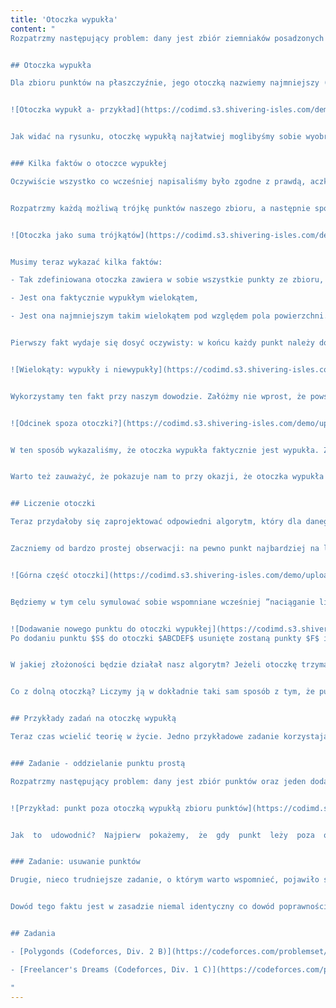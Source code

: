 ```yaml
---
title: 'Otoczka wypukła'
content: "
Rozpatrzmy następujący problem: dany jest zbiór ziemniaków posadzonych na polu (ziemniaki reprezentujemy jako dwuwymiarowe punkty na płaszczyźnie). Naszym zadaniem jest zakupienie jak najmniejszej liczby metrów płotu, którym będziemy mogli otoczyć wypukły obszar zawierający wszystkie nasze ziemniaki.


## Otoczka wypukła

Dla zbioru punktów na płaszczyźnie, jego otoczką nazwiemy najmniejszy (pod względem pola powierzchni) wielokąt wypukły zawierający ten zbiór punktów. Przykładowo na poniższym rysunku został przedstawiony zbiór punktów wraz z zaznaczoną jego otoczką wypukłą.


![Otoczka wypukł a- przykład](https://codimd.s3.shivering-isles.com/demo/uploads/upload_39acbcc8aff473157d705f8d410b144f.png)


Jak widać na rysunku, otoczkę wypukłą najłatwiej moglibyśmy sobie wyobrazić jako ”elastyczną linę”, którą otaczamy wszystkie punkty ze zbioru i którą następnie zaciskamy na nim do oporu. Można też wywnioskować kilka innych przydatnych faktów: między innymi, że otoczka wypukła jest zawsze określona jednoznacznie (tzn. dla danego zbioru punktów istnieje dokładnie jeden taki wielokąt), jej wierzchołki są jednocześnie punktami naszego zbioru, a także dowolny inny wielokąt zawierający zbiór punktów musi zawierać w sobie też ich otoczkę wypukłą. Na dzisiejszej lekcji przede wszystkim dowiemy się jak taką otoczkę znaleźć oraz w jaki sposób może ona nam się przydać. 


### Kilka faktów o otoczce wypukłej

Oczywiście wszystko co wcześniej napisaliśmy było zgodne z prawdą, aczkolwiek nie było zbyt formalne. Łatwo jest myśleć o zaciskaniu liny wokół zbioru punktów, ale przydałoby się taką figurę zdefiniować formalnie po to, aby można było coś z nią robić. Formalniej otoczkę zdefiniujemy w taki sposób: 


Rozpatrzmy każdą możliwą trójkę punktów naszego zbioru, a następnie spójrzmy na trójkąt wyznaczany przez te $3$ punkty. Otoczką nazwiemy nałożenie (sumę) wszystkich tych trójkątów.


![Otoczka jako suma trójkątów](https://codimd.s3.shivering-isles.com/demo/uploads/upload_ad2722ca4968f9976090e4412f00cff1.png)


Musimy teraz wykazać kilka faktów:

- Tak zdefiniowana otoczka zawiera w sobie wszystkie punkty ze zbioru,

- Jest ona faktycznie wypukłym wielokątem,

- Jest ona najmniejszym takim wielokątem pod względem pola powierzchni. 


Pierwszy fakt wydaje się dosyć oczywisty: w końcu każdy punkt należy do trójkąta, którego jest on jednym z wierzchołków zawiera ten punkt. Dużo więcej uwagi będziemy musieli poświęcić drugiemu faktu: jak wykazać, że tak zdefiniowana figura będzie wielokątem wypukłym? W tym celu przedstawimy ważną własność wielokątów wypukłych (która poniekąd jest po prostu ich definicją): jeżeli dowolne dwa punkty $P$ i $Q$ należą do wielokąta wypukłego, to cały odcinek PQ musi do niego należeć:


![Wielokąty: wypukły i niewypukły](https://codimd.s3.shivering-isles.com/demo/uploads/upload_98baa693197cd00ed9acfe7941999c51.png)


Wykorzystamy ten fakt przy naszym dowodzie. Załóżmy nie wprost, że powstała w ten sposób otoczka wypukła nie jest jednak wypukła. Muszą zatem istnieć dwa punkty $P$ i $Q,$ takie że należą oba do otoczki, ale odcinek PQ w pewnym momencie wychodzi poza otoczkę. Jeżeli odcinek $PQ$ wychodzi poza otoczkę to musi w pewnym momencie przeciąć pewien jej bok, a następnie przeciąć inny bok ponownie (ponieważ odcinek $PQ$ musi z powrotem do tej otoczki powrócić). Niech przecięte odcinki są definiowane przez odpowiednio punkty $A, B$ oraz $C, D.$ Te cztery punkty oczywiście muszą być punktami z naszego zbioru (boki otoczki w końcu muszą być bokami trójkątów, które nakładaliśmy na zbiór). Każda trójka z tych punktów też definiuje pewne trójkąty należące do otoczki i w zależności od ich ułożenia niektóre z nich będą zawierać całkowicie fragment odcinka, który w otoczce miał się nie znajdować co da nam sprzeczność:


![Odcinek spoza otoczki?](https://codimd.s3.shivering-isles.com/demo/uploads/upload_881a5b0616b1548c4436a24fb2639fa5.png)


W ten sposób wykazaliśmy, że otoczka wypukła faktycznie jest wypukła. Zostało nam teraz pokazać, że jest ona najmniejszym takim wielokątem wypukłym pokrywającym cały zbiór. Udowodnimy nieco mocniejsze twierdzenie: każdy wielokąt wypukły pokrywający cały zbiór, będzie zawierał w sobię jego otoczkę wypukłą (to zarazem oznacza, że nie może mieć większego pola). Przyda nam się do tego następujący fakt: jeżeli wielokąt wypukły zawiera trzy różne punkty, to zawiera również cały trójkąt przez nie wyznaczany (dowód korzystający z definicji wielokąta wypukłego pozostawimy jako ćwiczenie dla czytelnika). A zatem dowolny wielokąt zawierający cały zbiór punktów, zawiera trójkąty wyznaczane przez każdą trójkę punktów a te tworzą otoczkę, zatem zawiera całą otoczkę, co chcieliśmy wykazać.


Warto też zauważyć, że pokazuje nam to przy okazji, że otoczka wypukła jest nie tylko najmniejszym takim wielokątem pod względem pola, ale także pod względem obwodu, gdyż wielokąt zawierający się w innym musi mieć mniejszy obwód (tak samo jak mniejsze pole).


## Liczenie otoczki

Teraz przydałoby się zaprojektować odpowiedni algorytm, który dla danego zbioru punktów znajdzie jego otoczkę wypukłą. Zanim przejdziemy do działania zdefiniujemy sobie jeszcze jedno pojęcie punkt nazwiemy punktem <b>brzegowym</b> zbioru, jeżeli leży na brzegu otoczki wypukłej. Nasz algorytm będzie miał za zadanie mając dany zbiór punktów wypisać te, które są punktami brzegowymi (czyli jednocześnie definiują kształt otoczki), w kolejności występowania na tej otoczce.


Zaczniemy od bardzo prostej obserwacji: na pewno punkt najbardziej na lewo (o najmniejszej współrzędnej $x$) i najbardziej na prawo muszą należeć do otoczki. Będą one dzieliły naszą otoczkę na dwie części: górną i dolną. Nasz algorytm będzie liczył obie części otoczki osobno, ale w identyczny sposób, zatem skupimy się na policzeniu otoczki górnej.


![Górna część otoczki](https://codimd.s3.shivering-isles.com/demo/uploads/upload_0165291fa745dd2f405dc990b52f81bc.png)


Będziemy w tym celu symulować sobie wspomniane wcześniej ”naciąganie liny” wokół zbioru punktów. Konstrukcję zaczniemy od przywiązania naszej liny do punktu najbardziej na lewo. Następnie będziemy rozpatrywać kolejne punkty w kolejności rosnących współrzędnych $x$ (czyli od tego najbardziej na lewo do tego najbardziej na prawo) i będziemy patrzyć jak zmienia się naciągnięcie naszej liny wraz z dodawaniem nowego punktu. Załóżmy, że znamy już górną otoczkę dla pewnego prefiksu punktów i pojawia się nowy punkt na prawo od niej, który chcemy objąć naszą otoczką. Jako, że nasza górna otoczka ma być ”naprężoną liną” (czy też górną częścią wielokąta wypukłego), to wędrując wzdłuż niej od początku do końca powinniśmy jedynie skręcać w prawo. Zatem jeżeli nowo dodany punkt będzie na lewo względem kierunku, który wyznaczają dwa poprzednie punkty otoczki, to późniejszy z nich powinniśmy z niej usunąć. Czynność tą możemy powtarzać tak długo, aż nasza otoczka się wygładzi. Sprawdzenie czy nowy punkt jest na lewo od wektora możemy oczywiście zrobić korzystając z iloczynu wektorowego, o którym uczyliśmy się w poprzednich lekcjach.


![Dodawanie nowego punktu do otoczki wypukłej](https://codimd.s3.shivering-isles.com/demo/uploads/upload_3588ae27f72388c359f275de0d119aa5.png)
Po dodaniu punktu $S$ do otoczki $ABCDEF$ usunięte zostaną punkty $F$ i $E,$ ponieważ odpowiednio $EFS$ i $DES$ tworzą zakręt w lewo. Dopiero $CDS$ tworzy zakręt w prawo.


W jakiej złożoności będzie działał nasz algorytm? Jeżeli otoczkę trzymamy na stosie, który daje nam dostęp do kilku ostatnio dodanych elementów, a ponadto pozwala nam dodawać do niego nowe elementy i usuwać ostatnio dodane (taki stos najłatwiej zaimplementować korzystając ze zwykłej tablicy o stałym rozmiarze), to złożoność tego algorytmu będzie liniowa. Każdy punkt bowiem zostanie tylko raz wrzucony na stos i tylko raz z niego usunięty. Oczywiście złożoność nam pogarsza fakt, że najpierw musimy nasze punkty posortować po współrzędnej $x.$ Ostateczna złożoność obliczeniowa wyniesie zatem $O (n \\cdot log \\ n)$ lub $O(n)$ jeżeli nasze dane są już posortowane.


Co z dolną otoczką? Liczymy ją w dokładnie taki sam sposób z tym, że punkty przeglądamy od prawej do lewej.


## Przykłady zadań na otoczkę wypukłą

Teraz czas wcielić teorię w życie. Jedno przykładowe zadanie korzystające z otoczki wypukłej umiemy już rozwiązać jest nim wspomniany problem znalezienia najkrótszego ogrodzenia. Zastosowań otoczki wypukłej jest jednak dużo więcej, aczkolwiek często jest ona stosowana w połączeniu z istotnie trudniejszymi geometrycznymi problemami, więc w tym artykule przedstawimy jedynie dwa nietrudne zadania, a same pojęcie otoczki będzie nam się jeszcze w przyszłości przewijać. 


### Zadanie - oddzielanie punktu prostą

Rozpatrzmy następujący problem: dany jest zbiór punktów oraz jeden dodatkowy specjalny punkt. Chcemy powiedzieć czy da się punkty oddzielić od specjalnego punktu jedną prostą. Zadanie pozornie wydaje się trudne, ale szybko możemy dojść do następującego wniosku: da się je oddzielić wtedy i tylko wtedy, gdy specjalny punkt nie znajduje się wewnątrz otoczki wypukłej zbioru punktów. 


![Przykład: punkt poza otoczką wypukłą zbioru punktów](https://codimd.s3.shivering-isles.com/demo/uploads/upload_d2213399d098dd8efdf3704f32cd67ee.png)


Jak  to  udowodnić?  Najpierw  pokażemy,  że  gdy  punkt  leży  poza  otoczką  to  istnieje  prosta, która  go  rozdzieli.  Rozpatrzmy  wszystkie  proste  przechodzące  wzdłuż  boków  otoczki  wypukłej. Jeżeli rozpatrzymy obszary po drugiej stronie tych prostych niż otoczka wypukła, to pokryją one razem  całą  pozostałą  część  płaszczyzny.  Zatem  punkt  specjalny  znajdzie  się  po  drugiej  stronie którejś z tych prostych. Co gdy punkt zawiera się wewnątrz otoczki? Wtedy prosta rozdzielająca musiałaby  przecinać  otoczkę,  bo  inaczej  zawierała  by  punkt  specjalny  po  tej  samej  stronie  co otoczka. A to z kolei oznacza, że istnieją dwa punkty zbioru leżące po dwóch różnych stronach, co daje nam sprzeczność i oznacza, że taka prosta nie istnieje. Zatem całe zadanie sprowadza się do policzenia otoczki zbioru, a następnie sprawdzenia czy specjalny punkt należy do tej otoczki (czyli czy punkt należy do wielokąta wypukłego). 


### Zadanie: usuwanie punktów

Drugie, nieco trudniejsze zadanie, o którym warto wspomnieć, pojawiło się kilka lat temu na Mistrzostwach Wielkopolski w programowaniu zespołowym: dany jest zbiór punktów i jeden wyróżniony punkt. Ile przynajmniej niewyróżnionych punktów musimy usunąć, aby wyróżniony punkt leżał na otoczce pozostałej części punktów? To zadanie pozornie wydaje się jeszcze trudniejsze i do jego rozwiązania będzie niezbędny jeszcze jeden fakt: punkt jest punktem brzegowym zbioru wtedy i tylko wtedy, gdy istnieje prosta przez niego poprowadzona, która zawiera cały zbiór punktów po jednej stronie.


Dowód tego faktu jest w zasadzie niemal identyczny co dowód poprawności poprzedniego zadania, więc pozostawimy go jako ćwiczenie dla czytelnika. A od tej obserwacji niewiele nam brakuje już do rozwiązania wzorcowego: jeżeli chcemy żeby wyróżniony punkt leżał na otoczce, to musimy wybrać  prostą,  która  będzie  zawierała  cały  zbiór  po  jej  jednej  stronie.  A  to  oznacza,  że  całkowicie będziemy musieli usunąć punkty po jednej z jej stron. Zatem nasze zadanie sprowadza się do znalezienia prostej przechodzącej przez wyróżniony punkt, która zawiera po jednej stronie jak najmniej pozostałych punktów. Jest to zadanie, które możemy rozwiązać sortując zbiór kątowo dookoła wyróżnionego punktu i stosując metody przedstawione w poprzednim artykule dotyczącym sortowania kątowego.


## Zadania

- [Polygonds (Codeforces, Div. 2 B)](https://codeforces.com/problemset/problem/166/B)

- [Freelancer's Dreams (Codeforces, Div. 1 C)](https://codeforces.com/problemset/problem/605/C)

"
---
```

